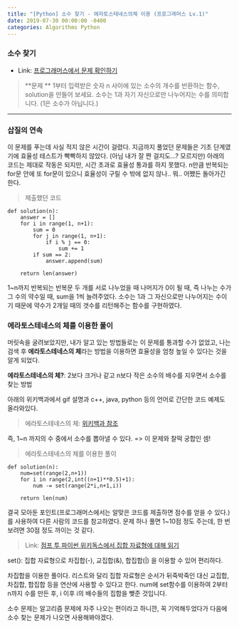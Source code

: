 ```yaml
---
title: "[Python] 소수 찾기 - 에라토스테네스의체 이용 (프로그래머스 Lv.1)"
date: 2019-07-30 00:00:00 -0400
categories: Algorithms Python
---
```


###  소수 찾기
* Link: [프로그래머스에서 문제 확인하기](https://programmers.co.kr/learn/courses/30/lessons/12921)

> **문제 **
 1부터 입력받은 숫자 n 사이에 있는 소수의 개수를 반환하는 함수, solution을 만들어 보세요.
 소수는 1과 자기 자신으로만 나누어지는 수를 의미합니다. (1은 소수가 아닙니다.)


* * *


### 삽질의 연속


이 문제를 푸는데 사실 적지 않은 시간이 걸렸다.
지금까지 풀었던 문제들은 기초 단계였기에 효율성 테스트가 빡빡하지 않았다. (아님 내가 잘 짠 걸지도...? 모르지만)
아래의 코드는 제대로 작동은 되지만, 시간 초과로 효율성 통과를 하지 못했다.
n만큼 반복되는 for문 안에 또 for문이 있으니 효율성이 구릴 수 밖에 없지 않나.. 뭐.. 어쨌든 돌아가긴 한다.


> 제출했던 코드


```
def solution(n):
    answer = []
    for i in range(1, n+1):
        sum = 0
        for j in range(1, n+1):
            if i % j == 0:
                sum += 1
        if sum == 2:
            answer.append(sum)
            
    return len(answer)
```


1~n까지 반복되는 반복문 두 개를 서로 나누었을 때 나머지가 0이 될 때, 즉 나누는 수가 그 수의 약수일 때,
sum을 1씩 늘려주었다. 소수는 1과 그 자신으로만 나누어지는 수이기 때문에 약수가 2개일 때의 갯수를 리턴해주는 함수를 구현하였다.


### 에라토스테네스의 체를 이용한 풀이


머릿속을 굴려보았지만, 내가 알고 있는 방법들로는 이 문제를 통과할 수가 없었고, 
나는 검색 후 **에라토스테네스의 체**라는 방법을 이용하면 효율성을 엄청 높일 수 있다는 것을 알게 되었다.


**에라토스테네스의 체?**: 2보다 크거나 같고 n보다 작은 소수의 배수를 지우면서 소수를 찾는 방법


아래의 위키백과에서 gif 설명과 c++, java, python 등의 언어로 간단한 코드 예제도 올라와있다.

> 에라토스테네스의 체: [위키백과 참조](https://ko.wikipedia.org/wiki/%EC%97%90%EB%9D%BC%ED%86%A0%EC%8A%A4%ED%85%8C%EB%84%A4%EC%8A%A4%EC%9D%98_%EC%B2%B4)


즉, 1~n 까지의 수 중에서 소수를 뽑아낼 수 있다. => 이 문제와 찰떡 궁합인 셈!

> 에라토스테네스의 체를 이용한 풀이


```
def solution(n):
    num=set(range(2,n+1))
    for i in range(2,int((n+1)**0.5)+1):
        num -= set(range(2*i,n+1,i))
            
    return len(num)
```


결국 모아둔 포인트(프로그래머스에서는 알맞은 코드를 제출하면 점수를 얻을 수 있다.)를 사용하여 다른 사람의 코드를 참고하였다.
문제 하나 풀면 1~10점 정도 주는데, 한 번 보려면 30점 정도 까이는 것 같다.


> Link: [점프 투 파이썬 위키독스에서 집합 자료형에 대해 읽기](https://wikidocs.net/1015)

  set(): 집합 자료형으로 차집합(-), 교집합(&), 합집합(|) 을 이용할 수 있어 편리하다.


차집합을 이용한 풀이다. 리스트와 달리 집합 자료형은 순서가 뒤죽박죽인 대신 교집합, 차집합, 합집합 등을 연산에 사용할 수 있다고 한다.
num에 set함수를 이용하여 2부터 n까지 수를 만든 후, i 이후 i의 배수들의 집합을 뺒준 것입니다.


소수 문제는 알고리즘 문제에 자주 나오는 편이라고 하니깐, 꼭 기억해두었다가 다음에 소수 찾는 문제가 나오면 사용해봐야겠다.

